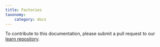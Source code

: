 ```yaml
---
title: Factories
taxonomy:
    category: docs
---
```


To contribute to this documentation, please submit a pull request to our [learn repository](https://github.com/userfrosting/learn/tree/master/pages).

